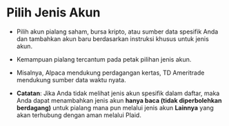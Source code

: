 # **Pilih Jenis Akun**

- Pilih akun pialang saham, bursa kripto, atau sumber data spesifik Anda dan tambahkan akun baru berdasarkan instruksi khusus untuk jenis akun. 
- Kemampuan pialang tercantum pada petak pilihan jenis akun. 
- Misalnya, Alpaca mendukung perdagangan kertas, TD Ameritrade mendukung sumber data waktu nyata.

- **Catatan**: Jika Anda tidak melihat jenis akun spesifik dalam daftar, maka Anda dapat menambahkan jenis akun **hanya baca (tidak diperbolehkan berdagang)** untuk pialang mana pun melalui jenis akun **Lainnya** yang akan terhubung dengan aman melalui Plaid.